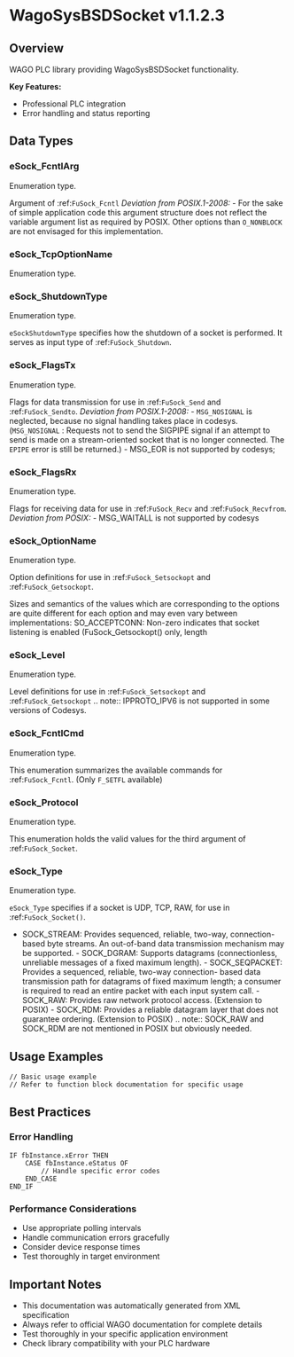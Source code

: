 # WagoSysBSDSocket v1.1.2.3

## Overview
WAGO PLC library providing WagoSysBSDSocket functionality.

**Key Features:**
- Professional PLC integration
- Error handling and status reporting

## Data Types

### eSock_FcntlArg
Enumeration type.

Argument of :ref:`FuSock_Fcntl` *Deviation from POSIX.1-2008:* - For the sake of simple application code this argument structure does not reflect the variable argument list as required by POSIX. Other options than ``O_NONBLOCK`` are not envisaged for this implementation.

### eSock_TcpOptionName
Enumeration type.

### eSock_ShutdownType
Enumeration type.

``eSockShutdownType`` specifies how the shutdown of a socket is performed. It serves as input type of :ref:`FuSock_Shutdown`.

### eSock_FlagsTx
Enumeration type.

Flags for data transmission for use in :ref:`FuSock_Send` and :ref:`FuSock_Sendto`. *Deviation from POSIX.1-2008:* - ``MSG_NOSIGNAL`` is neglected, because no signal handling takes place in codesys. (``MSG_NOSIGNAL`` : Requests not to send the SIGPIPE signal if an attempt to send is made on a stream-oriented socket that is no longer connected. The ``EPIPE`` error is still be returned.) - MSG_EOR is not supported by codesys;

### eSock_FlagsRx
Enumeration type.

Flags for receiving data for use in :ref:`FuSock_Recv` and :ref:`FuSock_Recvfrom`. *Deviation from POSIX:* - MSG_WAITALL is not supported by codesys

### eSock_OptionName
Enumeration type.

Option definitions for use in :ref:`FuSock_Setsockopt` and :ref:`FuSock_Getsockopt`.

Sizes and semantics of the values which are corresponding to the options are quite different for each option and may even vary between implementations: SO_ACCEPTCONN: Non-zero indicates that socket listening is enabled (FuSock_Getsockopt() only, length

### eSock_Level
Enumeration type.

Level definitions for use in :ref:`FuSock_Setsockopt` and :ref:`FuSock_Getsockopt` .. note:: IPPROTO_IPV6 is not supported in some versions of Codesys.

### eSock_FcntlCmd
Enumeration type.

This enumeration summarizes the available commands for :ref:`FuSock_Fcntl`. (Only ``F_SETFL`` available)

### eSock_Protocol
Enumeration type.

This enumeration holds the valid values for the third argument of :ref:`FuSock_Socket`.

### eSock_Type
Enumeration type.

``eSock_Type`` specifies if a socket is UDP, TCP, RAW, for use in :ref:`FuSock_Socket()`.

- SOCK_STREAM: Provides sequenced, reliable, two-way, connection- based byte streams. An out-of-band data transmission mechanism may be supported. - SOCK_DGRAM: Supports datagrams (connectionless, unreliable messages of a fixed maximum length). - SOCK_SEQPACKET: Provides a sequenced, reliable, two-way connection- based data transmission path for datagrams of fixed maximum length; a consumer is required to read an entire packet with each input system call. - SOCK_RAW: Provides raw network protocol access. (Extension to POSIX) - SOCK_RDM: Provides a reliable datagram layer that does not guarantee ordering. (Extension to POSIX) .. note:: SOCK_RAW and SOCK_RDM are not mentioned in POSIX but obviously needed.

## Usage Examples

```iec
// Basic usage example
// Refer to function block documentation for specific usage
```

## Best Practices

### Error Handling
```iec
IF fbInstance.xError THEN
    CASE fbInstance.eStatus OF
        // Handle specific error codes
    END_CASE
END_IF
```

### Performance Considerations
- Use appropriate polling intervals
- Handle communication errors gracefully
- Consider device response times
- Test thoroughly in target environment

## Important Notes

- This documentation was automatically generated from XML specification
- Always refer to official WAGO documentation for complete details
- Test thoroughly in your specific application environment
- Check library compatibility with your PLC hardware


